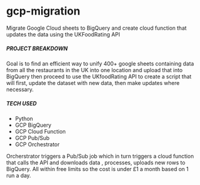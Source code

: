 # gcp-migration
Migrate Google Cloud sheets to BigQuery and create cloud function that updates the data using the UKFoodRating API

##### PROJECT BREAKDOWN 

Goal is to find an efficient way to unify 400+ google sheets containing data from all the restaurants in the UK into one location and upload that into BigQuery then proceed to use the UKfoodRating API to create a script that will first, update the dataset with new data, then make updates where necessary.

##### TECH USED 

- Python 
- GCP BigQuery
- GCP Cloud Function
- GCP Pub/Sub 
- GCP Orchestrator 

Orcherstrator triggers a Pub/Sub job which in turn triggers a cloud function that calls the API and downloads data , processes, uploads new rows to BigQuery. All within free limits so the cost is under £1 a month based on 1 run a day.
